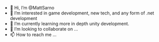 - 👋 Hi, I’m @MattSarno
- 👀 I’m interested in game development, new tech, and any form of .net development
- 🌱 I’m currently learning more in depth unity development.
- 💞️ I’m looking to collaborate on ...
- 📫 How to reach me ...

<!---
MattSarno/MattSarno is a ✨ special ✨ repository because its `README.md` (this file) appears on your GitHub profile.
You can click the Preview link to take a look at your changes.
--->
